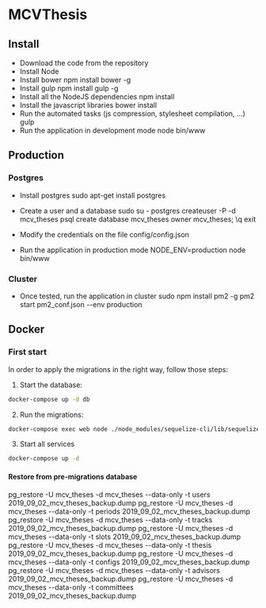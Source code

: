 # MCVThesis

## Install
- Download the code from the repository
- Install Node
- Install bower
    npm install bower -g
- Install gulp
    npm install gulp -g
- Install all the NodeJS dependencies
    npm install
- Install the javascript libraries
    bower install
- Run the automated tasks (js compression, stylesheet compilation, ...)
    gulp
- Run the application in development mode
    node bin/www

## Production

### Postgres

- Install postgres
    sudo apt-get install postgres
- Create a user and a database
    sudo su - postgres
    createuser -P -d mcv_theses
    psql
    create database mcv_theses owner mcv_theses;
    \q
    exit
    
- Modify the credentials on the file config/config.json
- Run the application in production mode
    NODE_ENV=production node bin/www

### Cluster
- Once tested, run the application in cluster
    sudo npm install pm2 -g
    pm2 start pm2_conf.json --env production
    
    
## Docker

### First start
In order to apply the migrations in the right way, follow those steps:

1. Start the database: 
```bash
docker-compose up -d db
```
2. Run the migrations: 
```bash 
docker-compose exec web node ./node_modules/sequelize-cli/lib/sequelize db:migrate
```
3. Start all services
```bash
docker-compose up -d
```


#### Restore from pre-migrations database

pg_restore -U mcv_theses -d mcv_theses --data-only -t users 2019_09_02_mcv_theses_backup.dump
pg_restore -U mcv_theses -d mcv_theses --data-only -t periods 2019_09_02_mcv_theses_backup.dump
pg_restore -U mcv_theses -d mcv_theses --data-only -t tracks 2019_09_02_mcv_theses_backup.dump
pg_restore -U mcv_theses -d mcv_theses --data-only -t slots 2019_09_02_mcv_theses_backup.dump
pg_restore -U mcv_theses -d mcv_theses --data-only -t thesis 2019_09_02_mcv_theses_backup.dump
pg_restore -U mcv_theses -d mcv_theses --data-only -t configs 2019_09_02_mcv_theses_backup.dump
pg_restore -U mcv_theses -d mcv_theses --data-only -t advisors 2019_09_02_mcv_theses_backup.dump
pg_restore -U mcv_theses -d mcv_theses --data-only -t committees 2019_09_02_mcv_theses_backup.dump


    
   


